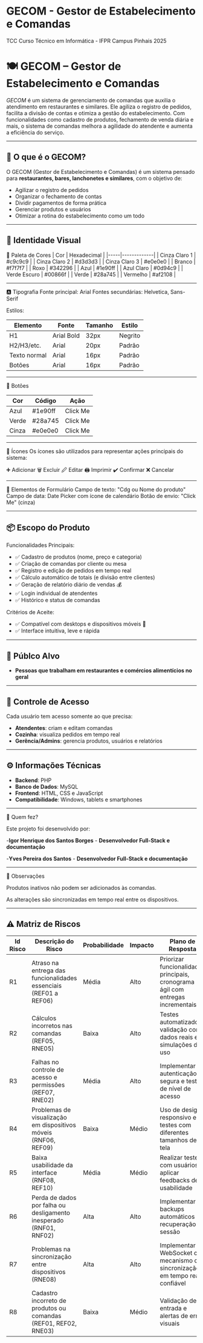 # GECOM - Gestor de Estabelecimento e Comandas
TCC Curso Técnico em Informática - IFPR Campus Pinhais 2025

# 🍽️ GECOM – Gestor de Estabelecimento e Comandas

*GECOM* é um sistema de gerenciamento de comandas que auxilia o atendimento em restaurantes e similares. Ele agiliza o registro de pedidos, facilita a divisão de contas e otimiza a gestão do estabelecimento. Com funcionalidades como cadastro de produtos, fechamento de venda diária e mais, o sistema de comandas melhora a agilidade do atendente e aumenta a eficiência do serviço. 

---

## 🚀 O que é o GECOM?

O GECOM (Gestor de Estabelecimento e Comandas) é um sistema pensado para **restaurantes, bares, lanchonetes e similares**, com o objetivo de:

- Agilizar o registro de pedidos
- Organizar o fechamento de contas
- Dividir pagamentos de forma prática
- Gerenciar produtos e usuários
- Otimizar a rotina do estabelecimento como um todo

---

## 🎨 Identidade Visual

🎨 Paleta de Cores
| Cor | Hexadecimal |
|-----|-------------|
| Cinza Claro 1 | #c9c9c9 |
| Cinza Claro 2 | #d3d3d3 |
| Cinza Claro 3 | #e0e0e0 |
| Branco | #f7f7f7 |
| Roxo | #342296 |
| Azul | #1e90ff |
| Azul Claro | #0d94c9 |
| Verde Escuro | #00866f |
| Verde | #28a745 |
| Vermelho | #af2108 |

---

🅰️ Tipografia
Fonte principal: Arial
Fontes secundárias: Helvetica, Sans-Serif

Estilos:

| Elemento        | Fonte                | Tamanho     | Estilo         |
|----------------|----------------------|-------------|----------------|
| H1           | Arial Bold           | 32px        | Negrito        |
| H2/H3/etc.   | Arial                | 20px        | Padrão         |
| Texto normal   | Arial            | 16px        | Padrão         |
| Botões         | Arial        | 16px        | Padrão       |

---

🔘 Botões

| Cor | Código| Ação |
|----------------|----------------------|-------------|
| Azul | #1e90ff | Click Me |
| Verde | #28a745 | Click Me |
| Cinza | #e0e0e0 | Click Me |

---

🧩 Ícones
Os ícones são utilizados para representar ações principais do sistema:

➕ Adicionar
🗑️ Excluir
🖉 Editar
🖨️ Imprimir
✔️ Confirmar
❌ Cancelar

---

📝 Elementos de Formulário
Campo de texto: "Cdg ou Nome do produto"
Campo de data: Date Picker com ícone de calendário
Botão de envio: "Click Me" (cinza) 

---

## 📦 Escopo do Produto

Funcionalidades Principais:

- ✅ Cadastro de produtos (nome, preço e categoria)
- ✅ Criação de comandas por cliente ou mesa
- ✅ Registro e edição de pedidos em tempo real
- ✅ Cálculo automático de totais (e divisão entre clientes)
- ✅ Geração de relatório diário de vendas 💰
- ✅ Login individual de atendentes
- ✅ Histórico e status de comandas

Critérios de Aceite:

- ✅ Compatível com desktops e dispositivos móveis 📱
- ✅ Interface intuitiva, leve e rápida

---

## 🎯 Públco Alvo

- **Pessoas que trabalham em restaurantes e comércios alimentícios no geral**

---

## 🔐 Controle de Acesso

Cada usuário tem acesso somente ao que precisa:

- **Atendentes**: criam e editam comandas
- **Cozinha**: visualiza pedidos em tempo real
- **Gerência/Admins**: gerencia produtos, usuários e relatórios

---

## ⚙️ Informações Técnicas

- **Backend**: PHP
- **Banco de Dados**: MySQL
- **Frontend**: HTML, CSS e JavaScript
- **Compatibilidade**: Windows, tablets e smartphones

---

👥 Quem fez?

Este projeto foi desenvolvido por:

-**Igor Henrique dos Santos Borges** - **Desenvolvedor Full-Stack e documentação**

-**Yves Pereira dos Santos** - **Desenvolvedor Full-Stack e documentação**

---

📌 Observações

Produtos inativos não podem ser adicionados às comandas.

As alterações são sincronizadas em tempo real entre os dispositivos.

---

## ⚠ Matriz de Riscos

| **Id Risco** | **Descrição do Risco**                                                                 | **Probabilidade** | **Impacto** | **Plano de Resposta**                                                                 | **Status do Risco**     |
|--------------|------------------------------------------------------------------------------------------|-------------------|-------------|----------------------------------------------------------------------------------------|--------------------------|
| R1           | Atraso na entrega das funcionalidades essenciais (REF01 a REF06)                        | Média             | Alto        | Priorizar funcionalidades principais, cronograma ágil com entregas incrementais       | Em monitoramento         |
| R2           | Cálculos incorretos nas comandas (REF05, RNE05)                                         | Baixa             | Alto        | Testes automatizados, validação com dados reais e simulações de uso                   | Controlado       |
| R3           | Falhas no controle de acesso e permissões (REF07, RNE02)                                | Média             | Alto        | Implementar autenticação segura e testes de nível de acesso                           | Em desenvolvimento               |
| R4           | Problemas de visualização em dispositivos móveis (RNF06, REF09)                         | Baixa              | Médio       | Uso de design responsivo e testes com diferentes tamanhos de tela                     | Controlado              |
| R5           | Baixa usabilidade da interface (RNF08, REF10)                                           | Média             | Médio       | Realizar testes com usuários e aplicar feedbacks de usabilidade                       | Em melhoria     |
| R6           | Perda de dados por falha ou desligamento inesperado (RNF01, RNF02)                      | Alta             | Alto        | Implementar backups automáticos e recuperação de sessão                               | Controlado               |
| R7           | Problemas na sincronização entre dispositivos (RNE08)                                   | Alta             | Alto        | Implementar WebSocket ou mecanismo de sincronização em tempo real confiável          | Em desenvolvimento       |
| R8           | Cadastro incorreto de produtos ou comandas (REF01, REF02, RNE03)                        | Baixa             | Médio       | Validação de entrada e alertas de erro visuais                                        | Em análise               |

